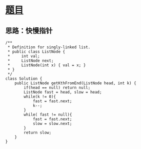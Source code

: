 # [题目](https://leetcode-cn.com/problems/lian-biao-zhong-dao-shu-di-kge-jie-dian-lcof/)
## 思路：快慢指针
```
/**
 * Definition for singly-linked list.
 * public class ListNode {
 *     int val;
 *     ListNode next;
 *     ListNode(int x) { val = x; }
 * }
 */
class Solution {
    public ListNode getKthFromEnd(ListNode head, int k) {
        if(head == null) return null;
        ListNode fast = head, slow = head;
        while(k != 0){
            fast = fast.next;
            k--;
        }
        while( fast != null){
            fast = fast.next;
            slow = slow.next;
        }
        return slow;
    }
}
```
